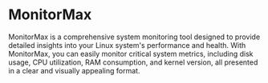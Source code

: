 # MonitorMax
MonitorMax is a comprehensive system monitoring tool designed to provide detailed insights into your Linux system's performance and health. With MonitorMax, you can easily monitor critical system metrics, including disk usage, CPU utilization, RAM consumption, and kernel version, all presented in a clear and visually appealing format.

